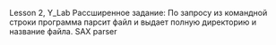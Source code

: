 Lesson 2, Y_Lab
Рассширенное задание:
По запросу из командной строки программа парсит файл и выдает полную директорию и название файла.
SAX parser